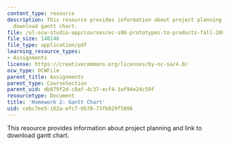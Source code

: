 ```yaml
---
content_type: resource
description: This resource provides information about project planning and link to
  download gantt chart.
file: /ol-ocw-studio-app/courses/ec-s06-prototypes-to-products-fall-2005/cebc7ee5162aefc70b7873fb829f5806_MITEC_S06F05_hw2.pdf
file_size: 148146
file_type: application/pdf
learning_resource_types:
- Assignments
license: https://creativecommons.org/licenses/by-nc-sa/4.0/
ocw_type: OCWFile
parent_title: Assignments
parent_type: CourseSection
parent_uid: db879f2d-c8af-4c37-ecf4-3af94e24c59f
resourcetype: Document
title: 'Homework 2: Gantt Chart'
uid: cebc7ee5-162a-efc7-0b78-73fb829f5806
---
```

This resource provides information about project planning and link to download gantt chart.